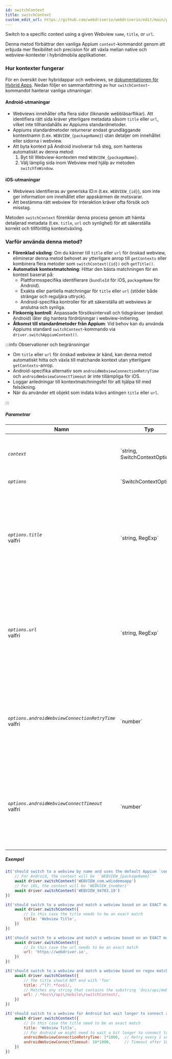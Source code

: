 ```yaml
---
id: switchContext
title: switchContext
custom_edit_url: https://github.com/webdriverio/webdriverio/edit/main/packages/webdriverio/src/commands/mobile/switchContext.ts
---
```


Switch to a specific context using a given Webview `name`, `title`, or `url`.

Denna metod förbättrar den vanliga Appium `context`-kommandot genom att erbjuda mer flexibilitet och precision
för att växla mellan native och webview-kontexter i hybridmobila applikationer.

### Hur kontexter fungerar
För en översikt över hybridappar och webviews, se [dokumentationen för Hybrid Apps](/docs/api/mobile#hybrid-apps).
Nedan följer en sammanfattning av hur `switchContext`-kommandot hanterar vanliga utmaningar:

#### Android-utmaningar
- Webviews innehåller ofta flera sidor (liknande webbläsarflikar). Att identifiera rätt sida kräver ytterligare
  metadata såsom `title` eller `url`, vilket inte tillhandahålls av Appiums standardmetoder.
- Appiums standardmetoder returnerar endast grundläggande kontextnamn (t.ex. `WEBVIEW_{packageName}`) utan detaljer om
  innehållet eller sidorna i webview.
- Att byta kontext på Android involverar två steg, som hanteras automatiskt av denna metod:
  1. Byt till Webview-kontexten med `WEBVIEW_{packageName}`.
  2. Välj lämplig sida inom Webview med hjälp av metoden `switchToWindow`.

#### iOS-utmaningar
- Webviews identifieras av generiska ID:n (t.ex. `WEBVIEW_{id}`), som inte ger information om innehållet
  eller appskärmen de motsvarar.
- Att bestämma rätt webview för interaktion kräver ofta försök och misstag.

Metoden `switchContext` förenklar denna process genom att hämta detaljerad metadata (t.ex. `title`, `url` och synlighet)
för att säkerställa korrekt och tillförlitlig kontextväxling.

### Varför använda denna metod?
- **Förenklad växling**: Om du känner till `title` eller `url` för önskad webview, eliminerar denna metod behovet av
  ytterligare anrop till `getContexts` eller kombinera flera metoder som `switchContext({id})` och `getTitle()`.
- **Automatisk kontextmatchning**: Hittar den bästa matchningen för en kontext baserat på:
  - Plattformsspecifika identifierare (`bundleId` för iOS, `packageName` för Android).
  - Exakta eller partiella matchningar för `title` eller `url` (stöder både strängar och reguljära uttryck).
  - Android-specifika kontroller för att säkerställa att webviews är anslutna och synliga.
- **Finkornig kontroll**: Anpassade försöksintervall och tidsgränser (endast Android) låter dig hantera fördröjningar i webview-initiering.
- **Åtkomst till standardmetoder från Appium**: Vid behov kan du använda Appiums standard `switchContext`-kommando via `driver.switchAppiumContext()`.

:::info Observationer och begränsningar

- Om `title` eller `url` för önskad webview är känd, kan denna metod automatiskt hitta och växla till matchande kontext utan ytterligare `getContexts`-anrop.
- Android-specifika alternativ som `androidWebviewConnectionRetryTime` och `androidWebviewConnectTimeout` är inte tillämpliga för iOS.
- Loggar anledningar till kontextmatchningsfel för att hjälpa till med felsökning.
- När du använder ett objekt som indata krävs antingen `title` eller `url`.

:::

##### Parametrar

<table>
  <thead>
    <tr>
      <th>Namn</th><th>Typ</th><th>Detaljer</th>
    </tr>
  </thead>
  <tbody>
    <tr>
      <td><code><var>context</var></code></td>
      <td>`string, SwitchContextOptions`</td>
      <td>Namnet på kontexten att växla till. Ett objekt med fler kontextalternativ kan tillhandahållas.</td>
    </tr>
    <tr>
      <td><code><var>options</var></code></td>
      <td>`SwitchContextOptions`</td>
      <td>switchContext-kommandoalternativ</td>
    </tr>
    <tr>
      <td><code><var>options.title</var></code><br /><span className="label labelWarning">valfri</span></td>
      <td>`string, RegExp`</td>
      <td>Titeln på sidan att växla till. Detta kommer att vara innehållet i title-taggen för en webviewsida. Du kan använda en sträng som behöver matcha helt eller ett reguljärt uttryck.<br /><strong>VIKTIGT:</strong> När du använder alternativ krävs antingen `title` eller `url`-egenskapen.</td>
    </tr>
    <tr>
      <td><code><var>options.url</var></code><br /><span className="label labelWarning">valfri</span></td>
      <td>`string, RegExp`</td>
      <td>URL:en för sidan att växla till. Detta kommer att vara `url` för en webviewsida. Du kan använda en sträng som behöver matcha helt eller ett reguljärt uttryck.<br /><strong>VIKTIGT:</strong> När du använder alternativ krävs antingen `title` eller `url`-egenskapen.</td>
    </tr>
    <tr>
      <td><code><var>options.androidWebviewConnectionRetryTime</var></code><br /><span className="label labelWarning">valfri</span></td>
      <td>`number`</td>
      <td>Tiden i millisekunder att vänta mellan varje försök att ansluta till webview. Standard är `500` ms (valfritt). <br /><strong>ENDAST FÖR ANDROID</strong> och kommer endast att användas när en `title` eller `url` tillhandahålls.</td>
    </tr>
    <tr>
      <td><code><var>options.androidWebviewConnectTimeout</var></code><br /><span className="label labelWarning">valfri</span></td>
      <td>`number`</td>
      <td>Den maximala tiden i millisekunder att vänta på att en webviewsida ska upptäckas. Standard är `5000` ms (valfritt). <br /><strong>ENDAST FÖR ANDROID</strong> och kommer endast att användas när en `title` eller `url` tillhandahålls.</td>
    </tr>
  </tbody>
</table>

##### Exempel

```js title="example.test.js"
it('should switch to a webview by name and uses the default Appium `context`-method', async () => {
    // For Android, the context will be '`WEBVIEW_{packageName}`'
    await driver.switchContext('WEBVIEW_com.wdiodemoapp')
    // For iOS, the context will be 'WEBVIEW_{number}'
    await driver.switchContext('WEBVIEW_94703.19')
})

```

```js title="exact.title.test.js"
it('should switch to a webview and match a webview based on an EXACT match of the `title` of the webview', async () => {
    await driver.switchContext({
        // In this case the title needs to be an exact match
        title: 'Webview Title',
    })
})

```

```js title="exact.url.test.js"
it('should switch to a webview and match a webview based on an EXACT match of the `title` of the webview', async () => {
    await driver.switchContext({
        // In this case the url needs to be an exact match
        url: 'https://webdriver.io',
    })
})

```

```js title="regex.title.url.test.js"
it('should switch to a webview and match a webview based on regex match of the `title` and `url` of the webview', async () => {
    await driver.switchContext({
        // The title should NOT end with 'foo'
        title: /^(?!.*foo$)/,
        // Matches any string that contains the substring `docs/api/mobile/switchContext`
        url: /.*docs\/api\/mobile\/switchContext/,
    })
})

```

```js title="android.context.waits.test.js"
it('should switch to a webview for Android but wait longer to connect and find a webview based on provided options', async () => {
    await driver.switchContext({
        // In this case the title need to be an exact match
        title: 'Webview Title',
        // For Android we might need to wait a bit longer to connect to the webview, so we can provide some additional options
        androidWebviewConnectionRetryTime: 1*1000,  // Retry every 1 second
        androidWebviewConnectTimeout: 10*1000,      // Timeout after 10 seconds
    })
})
```